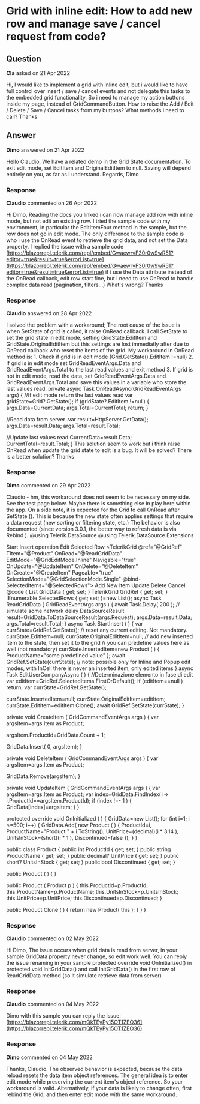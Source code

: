 # Grid with inline edit: How to add new row and manage save / cancel request from code?

## Question

**Cla** asked on 21 Apr 2022

Hi, I would like to implement a grid with inline edit, but i would like to have full control over insert / save / cancel events and not delegate this tasks to the embedded grid functionality. So i need to manage my action buttons inside my page, instead of GridCommandButton. How to raise the Add / Edit / Delete / Save / Cancel tasks from my buttons? What methods i need to call? Thanks

## Answer

**Dimo** answered on 21 Apr 2022

Hello Claudio, We have a related demo in the Grid State documentation. To exit edit mode, set EditItem and OriginalEditItem to null. Saving will depend entirely on you, as far as I understand. Regards, Dimo

### Response

**Claudio** commented on 26 Apr 2022

Hi Dimo, Reading the docs you linked i can now manage add row with inline mode, but not edit an existing row. I tried the sample code with my environment, in particular the EditItemFour method in the sample, but the row does not go in edit mode. The only difference to the sample code is who i use the OnRead event to retrieve the grid data, and not set the Data property. I replied the issue with a sample code [https://blazorrepl.telerik.com/repl/embed/GwaewrvF30r0w9wR51?editor=true&result=true&errorList=true](https://blazorrepl.telerik.com/repl/embed/GwaewrvF30r0w9wR51?editor=true&result=true&errorList=true) if i use the Data attribute instead of the OnRead callback, edit row start fine, but i need to use OnRead to handle complex data read (pagination, filters...) What's wrong? Thanks

### Response

**Claudio** answered on 28 Apr 2022

I solved the problem with a workaround; The root cause of the issue is when SetState of grid is called, it raise OnRead callback. I call SetState to set the grid state in edit mode, setting GridState.EditItem and GridState.OriginalEditItem but this settings are lost immediatly after due to OnRead callback who reset the items of the grid. My workaround in OnRead method is: 1. Check if grid is in edit mode (Grid.GetState().EditItem !=null) 2. If grid is in edit mode set GridReadEventArgs.Data and GridReadEventArgs.Total to the last read values and exit method 3. If grid is not in edit mode, read the data, set GridReadEventArgs.Data and GridReadEventArgs.Total and save this values in a variable who store the last values read. private async Task OnReadAsync(GridReadEventArgs args)
{
//If edit mode return the last values read
var gridState=Grid?.GetState();
if (gridState?.EditItem !=null)
{
args.Data=CurrentData;
args.Total=CurrentTotal;
return;
}

//Read data from server
.var result=HttpServer.GetData();
args.Data=result.Data;
args.Total=result.Total;

//Update last values read
CurrentData=result.Data;
CurrentTotal=result.Total;
} This solution seem to work but i think raise OnRead when update the grid state to edit is a bug. It will be solved? There is a better solution? Thanks

### Response

**Dimo** commented on 29 Apr 2022

Claudio - hm, this workaround does not seem to be necessary on my side. See the test page below. Maybe there is something else in play here within the app. On a side note, it is expected for the Grid to call OnRead after SetState (). This is because the new state often applies settings that require a data request (new sorting or filtering state, etc.) The behavior is also documented (since version 3.0.1, the better way to refresh data is via Rebind ). @using Telerik.DataSource
@using Telerik.DataSource.Extensions

<TelerikButton OnClick="@StartInsert">Start Insert operation</TelerikButton> <TelerikButton OnClick="@EditUserCompanyAsync"> Edit Selected Row </TelerikButton> <TelerikGrid @ref="@GridRef" TItem="@Product" OnRead="@ReadGridData" EditMode="@GridEditMode.Inline" Navigable="true" OnUpdate="@UpdateItem" OnDelete="@DeleteItem" OnCreate="@CreateItem" Pageable="true" SelectionMode="@GridSelectionMode.Single" @bind-SelectedItems="@SelectedRows"> <GridToolBar> <GridCommandButton Command="Add" Icon="add"> Add New Item </GridCommandButton> </GridToolBar> <GridColumns> <GridColumn Field=@nameof(Product.ProductName) Title="Product Name" /> <GridColumn Field=@nameof(Product.UnitPrice) Title="Unit Price" /> <GridColumn Field=@nameof(Product.UnitsInStock) Title="Units In Stock" /> <GridColumn Field=@nameof(Product.Discontinued) Title="Discontinued" /> <GridCommandColumn> <GridCommandButton Command="Save" Icon="save" ShowInEdit="true"> Update </GridCommandButton> <GridCommandButton Command="Delete" Icon="delete"> Delete </GridCommandButton> <GridCommandButton Command="Cancel" Icon="cancel" ShowInEdit="true"> Cancel </GridCommandButton> </GridCommandColumn> </GridColumns> </TelerikGrid> @code {
List<Product> GridData { get; set; }
TelerikGrid<Product> GridRef { get; set; }
IEnumerable<Product> SelectedRows { get; set; }=new List<Product>(); async Task ReadGridData ( GridReadEventArgs args ) { await Task.Delay( 200 ); // simulate some network delay DataSourceResult result=GridData.ToDataSourceResult(args.Request);
args.Data=result.Data;
args.Total=result.Total;
} async Task StartInsert ( ) { var currState=GridRef.GetState(); // reset any current editing. Not mandatory. currState.EditItem=null;
currState.OriginalEditItem=null; // add new inserted item to the state, then set it to the grid // you can predefine values here as well (not mandatory) currState.InsertedItem=new Product ( ) { ProductName="some predefined value" }; await GridRef.SetState(currState); // note: possible only for Inline and Popup edit modes, with InCell there is never an inserted item, only edited items } async Task EditUserCompanyAsync ( ) { //Determinazione elemento in fase di edit var editItem=GridRef.SelectedItems.FirstOrDefault(); if (editItem==null ) return; var currState=GridRef.GetState();

currState.InsertedItem=null;
currState.OriginalEditItem=editItem;
currState.EditItem=editItem.Clone(); await GridRef.SetState(currState);
}

private void CreateItem ( GridCommandEventArgs args ) { var argsItem=args.Item as Product;

argsItem.ProductId=GridData.Count + 1;

GridData.Insert( 0, argsItem);
}

private void DeleteItem ( GridCommandEventArgs args ) { var argsItem=args.Item as Product;

GridData.Remove(argsItem);
}

private void UpdateItem ( GridCommandEventArgs args ) { var argsItem=args.Item as Product; var index=GridData.FindIndex( i=> i.ProductId==argsItem.ProductId); if (index !=- 1 )
{
GridData[index]=argsItem;
}
}

protected override void OnInitialized ( ) {
GridData=new List<Product>(); for (int i=1; i <=500; i++)
{
GridData.Add( new Product ( ) {
ProductId=i,
ProductName="Product " + i.ToString(),
UnitPrice=(decimal)(i * 3.14 ),
UnitsInStock=(short)(i * 1 ),
Discontinued=false });
}
}

public class Product {
public int ProductId { get; set; }
public string ProductName { get; set; }
public decimal? UnitPrice { get; set; }
public short? UnitsInStock { get; set; }
public bool Discontinued { get; set; }

public Product ( ) { }

public Product ( Product p ) { this.ProductId=p.ProductId; this.ProductName=p.ProductName; this.UnitsInStock=p.UnitsInStock; this.UnitPrice=p.UnitPrice; this.Discontinued=p.Discontinued;
}

public Product Clone ( ) { return new Product( this );
}
}
}

### Response

**Claudio** commented on 02 May 2022

Hi Dimo, The issue occurs when grid data is read from server, in your sample GridData property never change, so edit work well. You can reply the issue renaming in your sample protected override void OnInitialized() in protected void InitGridData() and call InitGridData() in the first row of ReadGridData method (so it simulate retrieve data from server)

### Response

**Claudio** commented on 04 May 2022

Dimo with this sample you can reply the issue: [https://blazorrepl.telerik.com/mQkTEyPy15OT1ZEO36](https://blazorrepl.telerik.com/mQkTEyPy15OT1ZEO36)

### Response

**Dimo** commented on 04 May 2022

Thanks, Claudio. The observed behavior is expected, because the data reload resets the data item object references. The general idea is to enter edit mode while preserving the current item's object reference. So your workaround is valid. Alternatively, if your data is likely to change often, first rebind the Grid, and then enter edit mode with the same workaround.
